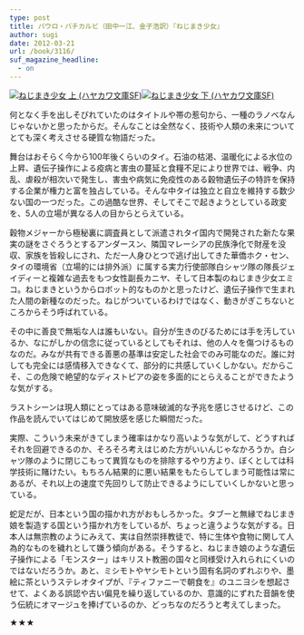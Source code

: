 ```yaml
---
type: post
title: パウロ・バチカルビ（田中一江、金子浩訳）『ねじまき少女』
author: sugi
date: 2012-03-21
url: /book/3116/
suf_magazine_headline:
  - on
---
```

<a href="http://www.amazon.co.jp/exec/obidos/ASIN/4150118094/chezsugi-22/ref=nosim/" onclick="_gaq.push(['_trackEvent', 'outbound-article', 'http://www.amazon.co.jp/exec/obidos/ASIN/4150118094/chezsugi-22/ref=nosim/', '']);" name="amazletlink" target="_blank"><img src="http://i1.wp.com/ecx.images-amazon.com/images/I/516pHWa4RNL._SL160_.jpg?w=660" alt="ねじまき少女 上 (ハヤカワ文庫SF)" class="alignleft"  data-recalc-dims="1" /></a><a href="http://www.amazon.co.jp/exec/obidos/ASIN/4150118108/chezsugi-22/ref=nosim/" onclick="_gaq.push(['_trackEvent', 'outbound-article', 'http://www.amazon.co.jp/exec/obidos/ASIN/4150118108/chezsugi-22/ref=nosim/', '']);" name="amazletlink" target="_blank"><img src="http://i2.wp.com/ecx.images-amazon.com/images/I/517B2riMrKL._SL160_.jpg?w=660" alt="ねじまき少女 下 (ハヤカワ文庫SF)" class="alignleft"  data-recalc-dims="1" /></a>

何となく手を出しそびれていたのはタイトルや帯の惹句から、一種のラノベなんじゃないかと思ったからだ。そんなことは全然なく、技術や人類の未来についてとても深く考えさせる硬質な物語だった。

舞台はおそらく今から100年後くらいのタイ。石油の枯渇、温暖化による水位の上昇、遺伝子操作による疫病と害虫の蔓延と食糧不足により世界では、戦争、内乱、虐殺が相次いで発生し、害虫や病気に免疫性のある穀物遺伝子の特許を保持する企業が権力と富を独占している。そんな中タイは独立と自立を維持する数少ない国の一つだった。この過酷な世界、そしてそこで起きようとしている政変を、5人の立場が異なる人の目からとらえている。

穀物メジャーから極秘裏に調査員として派遣されタイ国内で開発された新たな果実の謎をさぐろうとするアンダースン、隣国マレーシアの民族浄化で財産を没収、家族を皆殺しにされ、ただ一人身ひとつで逃げ出してきた華僑ホク・セン、タイの環境省（立場的には排外派）に属する実力行使部隊白シャツ隊の隊長ジェイディーと複雑な過去をもつ女性副長カニヤ、そして日本製のねじまき少女エミコ。ねじまきというからロボット的なものかと思ったけど、遺伝子操作で生まれた人間の新種なのだった。ねじがついているわけではなく、動きがぎこちないところからそう呼ばれている。

その中に善良で無垢な人は誰もいない。自分が生きのびるためには手を汚しているか、なにがしかの信念に従っているとしてもそれは、他の人々を傷つけるものなのだ。みなが共有できる善悪の基準は安定した社会でのみ可能なのだ。誰に対しても完全には感情移入できなくて、部分的に共感していくしかない。だからこそ、この危険で絶望的なディストピアの姿を多面的にとらえることができたような気がする。

ラストシーンは現人類にとってはある意味破滅的な予兆を感じさせるけど、この作品を読んでいてはじめて開放感を感じた瞬間だった。

実際、こういう未来がきてしまう確率はかなり高いような気がして、どうすればそれを回避できるのか、そろそろ考えはじめた方がいいんじゃなかろうか。白シャツ隊のように閉じこもって異質なものを排除するやり方より、ぼくとしては科学技術に賭けたい。もちろん結果的に悪い結果をもたらしてしまう可能性は常にあるが、それ以上の速度で先回りして防止できるようにしていくしかないと思っている。

蛇足だが、日本という国の描かれ方がおもしろかった。タブーと無縁でねじまき娘を製造する国という描かれ方をしているが、ちょっと違うような気がする。日本人は無宗教のようにみえて、実は自然崇拝教徒で、特に生体や食物に関して人為的なものを穢れとして嫌う傾向がある。そうすると、ねじまき娘のような遺伝子操作による「モンスター」はキリスト教圏の国々と同様受け入れられにくいのではないだろうか。あと、ミシモトやヤシモトという固有名詞のずれぶりや、墨絵に茶というステレオタイプが、『ティファニーで朝食を』のユニヨシを想起させて、よくある誤認や古い偏見を繰り返しているのか、意識的にずれた音韻を使う伝統にオマージュを捧げているのか、どっちなのだろうと考えてしまった。

★★★
